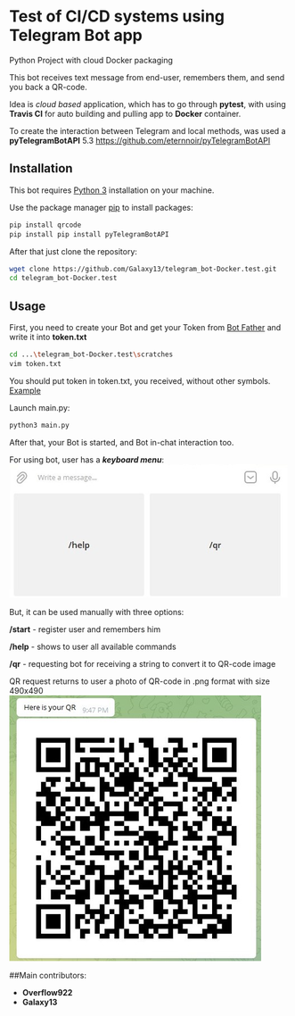# Test of CI/CD systems using Telegram Bot app
Python Project with cloud Docker packaging

This bot receives text message from end-user, remembers them, and send you back a QR-code. 

Idea is *cloud based* application, which has to go through **pytest**, with using **Travis CI** for auto building and pulling app to **Docker** container.

To create the interaction between Telegram and local methods, was used a **pyTelegramBotAPI** 5.3
https://github.com/eternnoir/pyTelegramBotAPI
## Installation
This bot requires  [Python 3](https://www.python.org/downloads/) installation on your machine.

Use the package manager [pip](https://pip.pypa.io/en/stable/) to install packages:
```bash
pip install qrcode
pip install pip install pyTelegramBotAPI
```
After that just clone the repository:
```bash
wget clone https://github.com/Galaxy13/telegram_bot-Docker.test.git
cd telegram_bot-Docker.test
```
## Usage
First, you need to create your Bot and get your Token from [Bot Father](t.me/BotFather) and write it into **token.txt**
```bash
cd ...\telegram_bot-Docker.test\scratches
vim token.txt
```
You should put token in token.txt, you received, without other symbols. 
[Example](example_token.txt)

Launch main.py:
```bash
python3 main.py
```
After that, your Bot is started, and Bot in-chat interaction too.

For using bot, user has a _**keyboard menu**_:![](images/bot.jpg)

But, it can be used manually with three options:

**/start** - register user and remembers him

**/help** - shows to user all available commands

**/qr** - requesting bot for receiving a string to convert it to QR-code image

QR request returns to user a photo of QR-code in .png format with size 490x490![](images/bot_2.jpg)

##Main contributors:
- **Overflow922**
- **Galaxy13**
